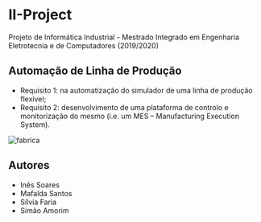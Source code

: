 # II-Project

Projeto de Informática Industrial - Mestrado Integrado em Engenharia Eletrotecnia e de Computadores (2019/2020)

## Automação de Linha de Produção

- Requisito 1: na automatização do simulador de uma linha de produção flexível;
- Requisito 2: desenvolvimento de uma plataforma de controlo e monitorização do
mesmo (i.e. um MES – Manufacturing Execution System).

![fabrica](https://user-images.githubusercontent.com/47570179/107848046-7eac6680-6de8-11eb-9511-4e6cf9a4a60e.JPG)

## Autores
- Inês Soares
- Mafalda Santos
- Sílvia Faria
- Simão Amorim

